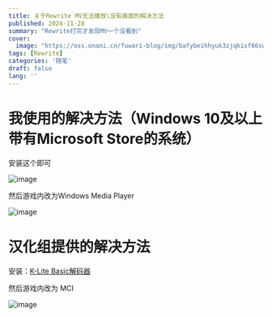 ```yaml
---
title: 关于Rewrite MV无法播放\没有画面的解决方法
published: 2024-11-28
summary: "Rewrite打完才发现MV一个没看到"
cover:
  image: "https://oss.onani.cn/fuwari-blog/img/bafybeihhyuk3zjqkisf66swxft4j5srv3g7wozy3zn4ykpsh3cuveuuwb4"
tags: [Rewrite]
categories: '随笔'
draft: false 
lang: ''
---
```


# 我使用的解决方法（Windows 10及以上带有Microsoft Store的系统）

安装这个即可

![image](https://oss.onani.cn/fuwari-blog/img/bafkreieb2qknggudxx7sc723jheso6grhgemznjqb5n6yqwsrvgqkqn4ba)

然后游戏内改为Windows Media Player

![image](https://oss.onani.cn/fuwari-blog/img/bafkreihujn3jctibvixv4trpsu5j4d2v7de2ibzea6xe6pzmithymffpqu)

# 汉化组提供的解决方法

安装：[K-Lite Basic解码器](https://www.codecguide.com/download_k-lite_codec_pack_basic.htm)

然后游戏内改为 MCI

![image](https://oss.onani.cn/fuwari-blog/img/bafkreic7a3tnnoxyn646tzy35nec2oioz4ktffuizb5ge67ibww5ntnmpq)

